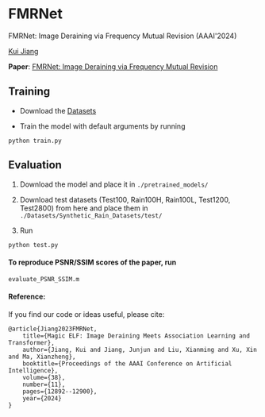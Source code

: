 # FMRNet
FMRNet: Image Deraining via Frequency Mutual Revision (AAAI'2024)

[Kui Jiang](https://scholar.google.com/citations?user=AbOLE9QAAAAJ&hl)

**Paper**: [FMRNet: Image Deraining via Frequency Mutual Revision](https://ojs.aaai.org/index.php/AAAI/article/view/29186)

## Training
- Download the [Datasets](Datasets/README.md)

- Train the model with default arguments by running

```
python train.py
```


## Evaluation

1. Download the model and place it in `./pretrained_models/`

2. Download test datasets (Test100, Rain100H, Rain100L, Test1200, Test2800) from here and place them in `./Datasets/Synthetic_Rain_Datasets/test/`

3. Run
```
python test.py
```

#### To reproduce PSNR/SSIM scores of the paper, run
```
evaluate_PSNR_SSIM.m 
```

#### Reference:

If you find our code or ideas useful, please cite:

    @article{Jiang2023FMRNet,
        title={Magic ELF: Image Deraining Meets Association Learning and Transformer},
        author={Jiang, Kui and Jiang, Junjun and Liu, Xianming and Xu, Xin and Ma, Xianzheng},
        booktitle={Proceedings of the AAAI Conference on Artificial Intelligence},
        volume={38},
        number={11},
        pages={12892--12900},
        year={2024}
    }

